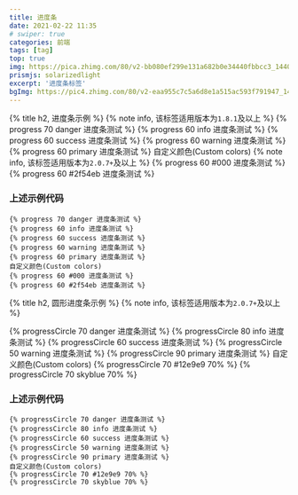 ```yaml
---
title: 进度条
date: 2021-02-22 11:35
# swiper: true
categories: 前端
tags: [tag]
top: true
img: https://pica.zhimg.com/80/v2-bb080ef299e131a682b0e34440fbbcc3_1440w.jpg
prismjs: solarizedlight
excerpt: '进度条标签'
bgImg: https://pic4.zhimg.com/80/v2-eaa955c7c5a6d8e1a515ac593f791947_1440w.jpg
---
```

{% title h2, 进度条示例 %}
{% note info, 该标签适用版本为`1.8.1`及以上 %}
{% progress 70 danger 进度条测试 %}
{% progress 60 info 进度条测试 %}
{% progress 60 success 进度条测试 %}
{% progress 60 warning 进度条测试 %}
{% progress 60 primary 进度条测试 %}
自定义颜色(Custom colors)
{% note info, 该标签适用版本为`2.0.7+`及以上 %}
{% progress 60 #000 进度条测试 %}
{% progress 60 #2f54eb 进度条测试 %}
### 上述示例代码
```
{% progress 70 danger 进度条测试 %}
{% progress 60 info 进度条测试 %}
{% progress 60 success 进度条测试 %}
{% progress 60 warning 进度条测试 %}
{% progress 60 primary 进度条测试 %}
自定义颜色(Custom colors)
{% progress 60 #000 进度条测试 %}
{% progress 60 #2f54eb 进度条测试 %}
```

{% title h2, 圆形进度条示例 %}
{% note info, 该标签适用版本为`2.0.7+`及以上 %}

{% progressCircle 70 danger 进度条测试 %}
{% progressCircle 80 info 进度条测试 %}
{% progressCircle 60 success 进度条测试 %}
{% progressCircle 50 warning 进度条测试 %}
{% progressCircle 90 primary 进度条测试 %}
自定义颜色(Custom colors)
{% progressCircle 70 #12e9e9 70% %}
{% progressCircle 70 skyblue 70% %}
### 上述示例代码
```
{% progressCircle 70 danger 进度条测试 %}
{% progressCircle 80 info 进度条测试 %}
{% progressCircle 60 success 进度条测试 %}
{% progressCircle 50 warning 进度条测试 %}
{% progressCircle 90 primary 进度条测试 %}
自定义颜色(Custom colors)
{% progressCircle 70 #12e9e9 70% %}
{% progressCircle 70 skyblue 70% %}
```
